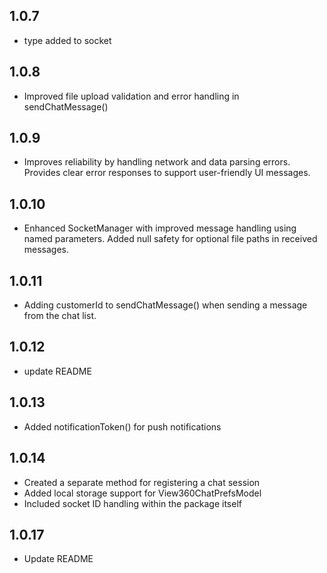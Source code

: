 ## 1.0.7

* type added to socket

## 1.0.8
* Improved file upload validation and error handling in sendChatMessage()

## 1.0.9
* Improves reliability by handling network and data parsing errors.
Provides clear error responses to support user-friendly UI messages.

## 1.0.10
* Enhanced SocketManager with improved message handling using named parameters. Added null safety for optional file paths in received messages.

## 1.0.11
* Adding customerId to sendChatMessage() when sending a message from the chat list.

## 1.0.12
* update README

## 1.0.13
* Added notificationToken() for push notifications

## 1.0.14
* Created a separate method for registering a chat session  
* Added local storage support for View360ChatPrefsModel  
* Included socket ID handling within the package itself  


## 1.0.17
* Update README